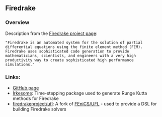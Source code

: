 ## Firedrake

### Overview
Description from the [Firedrake project page](https://www.firedrakeproject.org/):

```quote
"Firedrake is an automated system for the solution of partial differential equations using the finite element method (FEM). Firedrake uses sophisticated code generation to provide mathematicians, scientists, and engineers with a very high productivity way to create sophisticated high performance simulations."
```

### Links:
- [GitHub page](https://github.com/firedrakeproject/firedrake)
- [Irkesome](https://github.com/firedrakeproject/Irksome): Time-stepping package used to generate Runge Kutta methods for Firedrake
- [firedrakeproject/ufl](https://github.com/firedrakeproject/ufl): A fork of [FEniCS/UFL](https://github.com/fenics/ufl) - used to provide a DSL for building Firedrake solvers